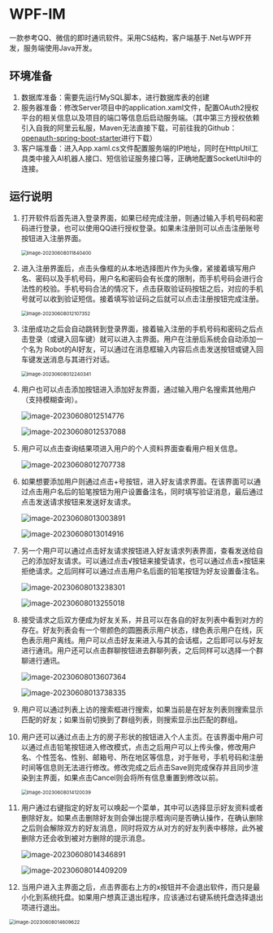 # WPF-IM
一款参考QQ、微信的即时通讯软件。采用CS结构，客户端基于.Net与WPF开发，服务端使用Java开发。

## 环境准备

1. 数据库准备：需要先运行MySQL脚本，进行数据库表的创建
2. 服务器准备：修改Server项目中的application.xaml文件，配置OAuth2授权平台的相关信息以及项目的端口等信息后启动服务端。（其中第三方授权依赖引入自我的阿里云私服，Maven无法直接下载，可前往我的Github：[openauth-spring-boot-starter](https://github.com/Ken-Chy129/openauth-spring-boot-starter)进行下载）
3. 客户端准备：进入App.xaml.cs文件配置服务端的IP地址，同时在HttpUtil工具类中接入AI机器人接口、短信验证服务接口等，正确地配置SocketUtil中的连接。

## 运行说明

1. 打开软件后首先进入登录界面，如果已经完成注册，则通过输入手机号码和密码进行登录，也可以使用QQ进行授权登录。如果未注册则可以点击注册账号按钮进入注册界面。

   <img src="https://cdn.ken-chy129.cn//picgo/202306080118756.png" alt="image-20230608011840400" style="zoom:67%;" />

2. 进入注册界面后，点击头像框的从本地选择图片作为头像，紧接着填写用户名、密码以及手机号码，用户名和密码会有长度的限制，而手机号码会进行合法性的校验。手机号码合法的情况下，点击获取验证码按钮之后，对应的手机号就可以收到验证短信。接着填写验证码之后就可以点击注册按钮完成注册。

   <img src="https://cdn.ken-chy129.cn//picgo/202306080121483.png" alt="image-20230608012107352" style="zoom:67%;" />

3. 注册成功之后会自动跳转到登录界面，接着输入注册的手机号码和密码之后点击登录（或键入回车键）就可以进入主界面。用户在注册后系统会自动添加一个名为 Robot的AI好友，可以通过在消息框输入内容后点击发送按钮或键入回车键发送消息与其进行对话。

   <img src="https://cdn.ken-chy129.cn//picgo/202306080122039.png" alt="image-20230608012240341" style="zoom:67%;" />

4. 用户也可以点击添加按钮进入添加好友界面，通过输入用户名搜索其他用户（支持模糊查询）。

   ![image-20230608012514776](https://cdn.ken-chy129.cn//picgo/202306080125637.png)

   ![image-20230608012537088](https://cdn.ken-chy129.cn//picgo/202306080125079.png)

5. 用户可以点击查询结果项进入用户的个人资料界面查看用户相关信息。

   ![image-20230608012707738](https://cdn.ken-chy129.cn//picgo/202306080127007.png)

6. 如果想要添加用户则通过点击+号按钮，进入好友请求界面。在该界面可以通过点击用户名后的铅笔按钮为用户设置备注名，同时填写验证消息，最后通过点击发送请求按钮来发送好友请求。

   ![image-20230608013003891](https://cdn.ken-chy129.cn//picgo/202306080130276.png)

   ![image-20230608013014916](https://cdn.ken-chy129.cn//picgo/202306080130564.png)

7. 另一个用户可以通过点击好友请求按钮进入好友请求列表界面，查看发送给自己的添加好友请求。可以通过点击√按钮来接受请求，也可以通过点击×按钮来拒绝请求。之后同样可以通过点击用户名后面的铅笔按钮为好友设置备注名。

   ![image-20230608013238301](https://cdn.ken-chy129.cn//picgo/202306080132981.png)

   ![image-20230608013255018](https://cdn.ken-chy129.cn//picgo/202306080132070.png)

   

8. 接受请求之后双方便成为好友关系，并且可以在各自的好友列表中看到对方的存在。好友列表会有一个带颜色的圆圈表示用户状态，绿色表示用户在线，灰色表示用户离线。用户可以点击好友来进入与其的会话框，之后即可以与好友进行通讯。用户还可以点击群聊按钮进去群聊列表，之后同样可以选择一个群聊进行通讯。

   ![image-20230608013607364](https://cdn.ken-chy129.cn//picgo/202306080141557.png)

   ![image-20230608013738335](https://cdn.ken-chy129.cn//picgo/202306080141892.png)

9. 用户可以通过列表上访的搜索框进行搜索，如果当前是在好友列表则搜索显示匹配的好友；如果当前切换到了群组列表，则搜索显示出匹配的群组。

10. 用户还可以通过点击上方的房子形状的按钮进入个人主页。在该界面中用户可以通过点击铅笔按钮进入修改模式，点击之后用户可以上传头像，修改用户名、个性签名、性别、邮箱号、所在地区等信息，对于账号，手机号码和注册时间等信息则无法进行修改。修改完成之后点击Save则完成保存并且同步渲染到主界面，如果点击Cancel则会将所有信息重置到修改以前。

    <img src="https://cdn.ken-chy129.cn//picgo/202306080141315.png" alt="image-20230608014120039" style="zoom:67%;" />

11. 用户通过右键指定的好友可以唤起一个菜单，其中可以选择显示好友资料或者删除好友。如果点击删除好友则会弹出提示框询问是否确认操作，在确认删除之后则会解除双方的好友消息，同时将双方从对方的好友列表中移除，此外被删除方还会收到被对方删除的提示消息。

    ![image-20230608014346891](https://cdn.ken-chy129.cn//picgo/202306080143076.png)

    ![image-20230608014409209](https://cdn.ken-chy129.cn//picgo/202306080144004.png)

12. 当用户进入主界面之后，点击界面右上方的x按钮并不会退出软件，而只是最小化到系统托盘。如果用户想真正退出程序，应该通过右键系统托盘选择退出项进行退出。

<img src="C:\Users\Ken-Chy\AppData\Roaming\Typora\typora-user-images\image-20230608014609622.png" alt="image-20230608014609622" style="zoom:67%;" />
